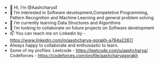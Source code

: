 - 👋 Hi, I’m @Aashcharya1
- 👀 I’m interested in Software development,Competetive Programming, Pattern Recognition and Machine Learning and general problem solving
- 🌱 I’m currently learning Data Structures and Algorithms
- 💞️ I’m looking to collaborate on future projects on Software development
- 📫 You can reach me on Linkedin by - https://www.linkedin.com/in/aashcharya-gorakh-a764a2287/
- Always happy to collaborate and enthusiastic to learn.
- Some of my profiles: Leetcode - https://leetcode.com/u/aashcharya/
                       Codeforces - https://codeforces.com/profile/aashcharyagorakh

<!---
Aashcharya1/Aashcharya1 is a ✨ special ✨ repository because its `README.md` (this file) appears on your GitHub profile.
You can click the Preview link to take a look at your changes.
--->
